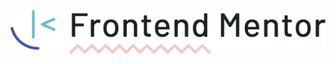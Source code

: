 <p>
    <img src="/images/frontendmento-logopng.png" width="620px" align"center" alt="logo-frontend-mentor">
    
</p>
